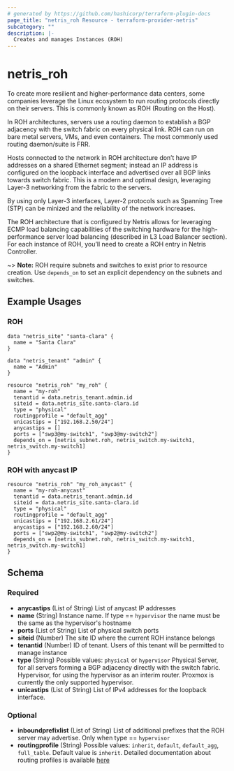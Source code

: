 ```yaml
---
# generated by https://github.com/hashicorp/terraform-plugin-docs
page_title: "netris_roh Resource - terraform-provider-netris"
subcategory: ""
description: |-
  Creates and manages Instances (ROH)
---
```


# netris_roh

To create more resilient and higher-performance data centers, some companies leverage the Linux ecosystem to run routing protocols directly on their servers. This is commonly known as ROH (Routing on the Host).

In ROH architectures, servers use a routing daemon to establish a BGP adjacency with the switch fabric on every physical link. ROH can run on bare metal servers, VMs, and even containers. The most commonly used routing daemon/suite is FRR.

Hosts connected to the network in ROH architecture don’t have IP addresses on a shared Ethernet segment; instead an IP address is configured on the loopback interface and advertised over all BGP links towards switch fabric. This is a modern and optimal design, leveraging Layer-3 networking from the fabric to the servers.

By using only Layer-3 interfaces, Layer-2 protocols such as Spanning Tree (STP) can be minized and the reliability of the network increases.

The ROH architecture that is configured by Netris allows for leveraging ECMP load balancing capabilities of the switching hardware for the high-performance server load balancing (described in L3 Load Balancer section). For each instance of ROH, you’ll need to create a ROH entry in Netris Controller.

~> **Note:** ROH require subnets and switches to exist prior to resource creation. Use `depends_on` to set an explicit dependency on the subnets and switches.

## Example Usages

### ROH

```hcl
data "netris_site" "santa-clara" {
  name = "Santa Clara"
}

data "netris_tenant" "admin" {
  name = "Admin"
}

resource "netris_roh" "my_roh" {
  name = "my-roh"
  tenantid = data.netris_tenant.admin.id
  siteid = data.netris_site.santa-clara.id
  type = "physical"
  routingprofile = "default_agg"
  unicastips = ["192.168.2.50/24"]
  anycastips = []
  ports = ["swp3@my-switch1", "swp3@my-switch2"]
  depends_on = [netris_subnet.roh, netris_switch.my-switch1, netris_switch.my-switch1]
}
```

### ROH with anycast IP

```hcl
resource "netris_roh" "my_roh_anycast" {
  name = "my-roh-anycast"
  tenantid = data.netris_tenant.admin.id
  siteid = data.netris_site.santa-clara.id
  type = "physical"
  routingprofile = "default_agg"
  unicastips = ["192.168.2.61/24"]
  anycastips = ["192.168.2.60/24"]
  ports = ["swp2@my-switch1", "swp2@my-switch2"]
  depends_on = [netris_subnet.roh, netris_switch.my-switch1, netris_switch.my-switch1]
}
```



<!-- schema generated by tfplugindocs -->
## Schema

### Required

- **anycastips** (List of String) List of anycast IP addresses
- **name** (String) Instance name. If type == `hypervisor` the name must be the same as the hypervisor's hostname
- **ports** (List of String) List of physical switch ports
- **siteid** (Number) The site ID where the current ROH instance belongs
- **tenantid** (Number) ID of tenant. Users of this tenant will be permitted to manage instance
- **type** (String) Possible values: `physical` or `hypervisor` Physical Server, for all servers forming a BGP adjacency directly with the switch fabric. Hypervisor, for using the hypervisor as an interim router. Proxmox is currently the only supported hypervisor.
- **unicastips** (List of String) List of IPv4 addresses for the loopback interface.

### Optional

- **inboundprefixlist** (List of String) List of additional prefixes that the ROH server may advertise. Only when type == `hypervisor`
- **routingprofile** (String) Possible values: `inherit`, `default`, `default_agg`, `full_table`. Default value is `inherit`. Detailed documentation about routing profiles is available [here](https://www.netris.ai/docs/en/stable/roh.html#adding-roh-hosts)
